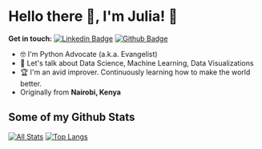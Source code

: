 # Hello there 👋, I'm Julia! 🦦

**Get in touch:**
[![Linkedin Badge](https://img.shields.io/badge/-julia-karanja-464b0b189/?style=flat&logo=Linkedin&logoColor=white&link=https://www.linkedin.com/in/julia-karanja-464b0b189/)](https://www.linkedin.com/in/julia-karanja-464b0b189/) [![Github Badge](https://img.shields.io/badge/-pedes-grey?style=flat&logo=github&logoColor=white&link=https://github.com/juliakaranja/)](https://www.github.com/juliakaranja/) 
<!-- ![universe-frame](https://i.giphy.com/media/J39gurpvL7SHpnTTJB/giphy.webp "Universe Big Bang") -->

<!--
**juliakaranja/juliakaranja** is a ✨ _special_ ✨ repository because its `README.md` (this file) appears on your GitHub profile.

Here are some ideas to get you started:

- 🔭 I’m currently working on ...
- 🌱 I’m currently learning ...
- 👯 I’m looking to collaborate on ...
- 🤔 I’m looking for help with ...
- 💬 Ask me about ...
- 📫 How to reach me: ...
- 😄 Pronouns: ...
- ⚡ Fun fact: ...
-->

<!-- - 📫 Let's get social: <a href="https://www.linkedin.com/in/julia-karanja-464b0b189/"> <img src="https://img.shields.io/badge/-LinkedIn-%233781da" alt="LinkedIn"/></a>   -->

- 🤓 I'm Python Advocate (a.k.a. Evangelist)
- 💬 Let's talk about Data Science, Machine Learning, Data Visualizations
- 🏆 I'm an avid improver. Continuously learning how to make the world better.
- Originally from **Nairobi, Kenya** 

## Some of my Github Stats
[![All Stats](https://github-readme-stats-axpwmfcg3.vercel.app/api?username=juliakaranja&show_icons=true&include_all_commits=true&count_private=true&hide=contribs)](https://github.com/juliakaranja/github-readme-stats)
[![Top Langs](https://github-readme-stats-axpwmfcg3.vercel.app/api/top-langs/?username=juliakaranja&layout=compact)](https://github.com/juliakaranja/github-readme-stats)


<!--![Julia's github stats](https://github-readme-stats.vercel.app/api?username=juliakaranja) -->
